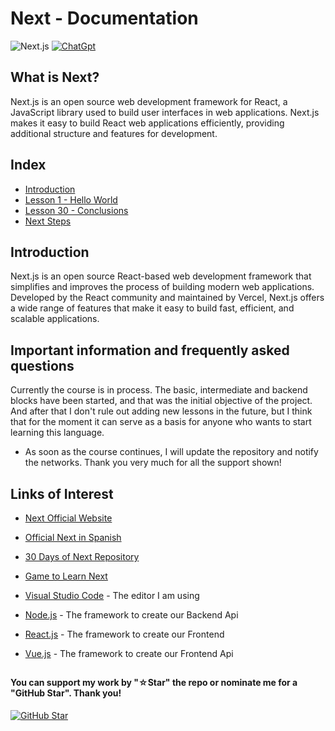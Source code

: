 # Next - Documentation

![Next.js](https://img.shields.io/badge/Next-black?style=for-the-badge&logo=next.js&logoColor=white)
[![ChatGpt](https://img.shields.io/badge/ChatGPT-GPT--4-7CF178?style=for-the-badge&logo=openai&logoColor=white&labelColor=101010)](https://platform.openai.com)

## What is Next?

Next.js is an open source web development framework for React, a JavaScript library used to build user interfaces in web applications. Next.js makes it easy to build React web applications efficiently, providing additional structure and features for development.

## Index

* [Introduction](Introduction)
* [Lesson 1 - Hello World](Hello-World)
* [Lesson 30 - Conclusions](Conclusions)
* [Next Steps](Next-Steps)

## Introduction

Next.js is an open source React-based web development framework that simplifies and improves the process of building modern web applications. Developed by the React community and maintained by Vercel, Next.js offers a wide range of features that make it easy to build fast, efficient, and scalable applications.

## Important information and frequently asked questions

Currently the course is in process. The basic, intermediate and backend blocks have been started, and that was the initial objective of the project. And after that I don't rule out adding new lessons in the future, but I think that for the moment it can serve as a basis for anyone who wants to start learning this language.

* As soon as the course continues, I will update the repository and notify the networks.
Thank you very much for all the support shown!

## Links of Interest

* [Next Official Website](https://nextjs.org/)

* [Official Next in Spanish](https://nextjs.org/docs)

* [30 Days of Next Repository](https://github.com/vercel/next.js)

* [Game to Learn Next](https://www.freecodecamp.org/espanol/news/tag/nextjs/)

* [Visual Studio Code](https://code.visualstudio.com/) - The editor I am using

* [Node.js](https://nodejs.org/en) - The framework to create our Backend Api

* [React.js](https://es.react.dev/) - The framework to create our Frontend

* [Vue.js](https://vuejs.org/) - The framework to create our Frontend Api

##

#### You can support my work by "☆Star" the repo or nominate me for a "GitHub Star". Thank you!

[![GitHub Star](https://img.shields.io/badge/GitHub-Nominar_a_star-yellow?style=for-the-badge&logo=github&logoColor=white&labelColor=101010)](https://stars.github.com/nominate/)
